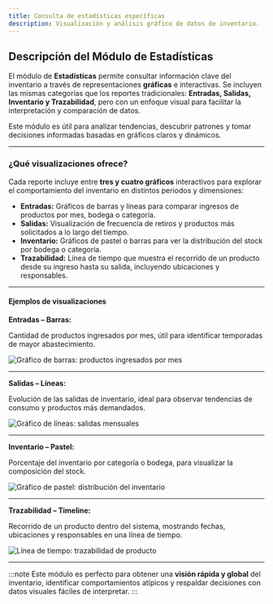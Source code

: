 ```yaml
---
title: Consulta de estadísticas específicas
description: Visualización y análisis gráfico de datos de inventario.
---
```


## Descripción del Módulo de Estadísticas

El módulo de **Estadísticas** permite consultar información clave del inventario a través de representaciones **gráficas** e interactivas. Se incluyen las mismas categorías que los reportes tradicionales: **Entradas, Salidas, Inventario y Trazabilidad**, pero con un enfoque visual para facilitar la interpretación y comparación de datos.

Este módulo es útil para analizar tendencias, descubrir patrones y tomar decisiones informadas basadas en gráficos claros y dinámicos.

---

### ¿Qué visualizaciones ofrece?

Cada reporte incluye entre **tres y cuatro gráficos** interactivos para explorar el comportamiento del inventario en distintos periodos y dimensiones:

- **Entradas:** Gráficos de barras y líneas para comparar ingresos de productos por mes, bodega o categoría.
- **Salidas:** Visualización de frecuencia de retiros y productos más solicitados a lo largo del tiempo.
- **Inventario:** Gráficos de pastel o barras para ver la distribución del stock por bodega o categoría.
- **Trazabilidad:** Línea de tiempo que muestra el recorrido de un producto desde su ingreso hasta su salida, incluyendo ubicaciones y responsables.

---

#### Ejemplos de visualizaciones

**Entradas – Barras:**

Cantidad de productos ingresados por mes, útil para identificar temporadas de mayor abastecimiento.

![Gráfico de barras: productos ingresados por mes](https://raw.githubusercontent.com/withastro/docs/main/public/default-og-image.png)

---

**Salidas – Líneas:**

Evolución de las salidas de inventario, ideal para observar tendencias de consumo y productos más demandados.

![Gráfico de líneas: salidas mensuales](https://raw.githubusercontent.com/withastro/docs/main/public/default-og-image.png)

---

**Inventario – Pastel:**

Porcentaje del inventario por categoría o bodega, para visualizar la composición del stock.

![Gráfico de pastel: distribución del inventario](https://raw.githubusercontent.com/withastro/docs/main/public/default-og-image.png)

---

**Trazabilidad – Timeline:**

Recorrido de un producto dentro del sistema, mostrando fechas, ubicaciones y responsables en una línea de tiempo.

![Línea de tiempo: trazabilidad de producto](https://raw.githubusercontent.com/withastro/docs/main/public/default-og-image.png)

---

:::note
Este módulo es perfecto para obtener una **visión rápida y global** del inventario, identificar comportamientos atípicos y respaldar decisiones con datos visuales fáciles de interpretar.
:::
